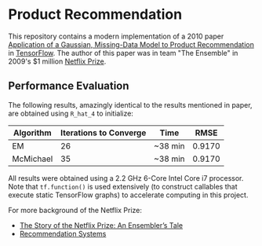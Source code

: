 # Product Recommendation
This repository contains a modern implementation of a 2010 paper [Application of a Gaussian, Missing-Data Model to Product Recommendation](https://ieeexplore.ieee.org/document/5430993) in [TensorFlow](https://www.tensorflow.org/). The author of this paper was in team "The Ensemble" in 2009's $1 million [Netflix Prize](https://en.wikipedia.org/wiki/Netflix_Prize).

## Performance Evaluation
The following results, amazingly identical to the results mentioned in paper, are obtained using `R_hat_4` to initialize:

| Algorithm | Iterations to Converge |   Time   |  RMSE  |
|-----------|------------------------|----------|--------|
| EM        | 26                     | ~38 min  | 0.9170 |
| McMichael | 35                     | ~38 min  | 0.9170 |

All results were obtained using a 2.2 GHz 6-Core Intel Core i7 processor. Note that `tf.function()` is used extensively (to construct callables that execute static TensorFlow graphs) to accelerate computing in this project.

For more background of the Netflix Prize:
- [The Story of the Netflix Prize: An Ensembler’s Tale](https://web.stanford.edu/~lmackey/papers/netflix_story-nas11-slides.pdf)
- [Recommendation Systems](http://snap.stanford.edu/class/cs246-2011/slides/09-recsys.pdf)